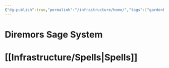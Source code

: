 ```yaml
---
{"dg-publish":true,"permalink":"/infrastructure/home/","tags":["gardenEntry"]}
---
```


# Diremors Sage System

# [[Infrastructure/Spells\|Spells]]